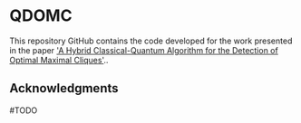 # QDOMC

This repository GitHub contains the code developed for the work presented in the paper ['A Hybrid Classical-Quantum Algorithm for the Detection of Optimal Maximal Cliques'](https://www.google.it)..


## Acknowledgments
#TODO